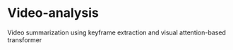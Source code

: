 # Video-analysis
Video summarization using keyframe extraction and visual attention-based transformer     
